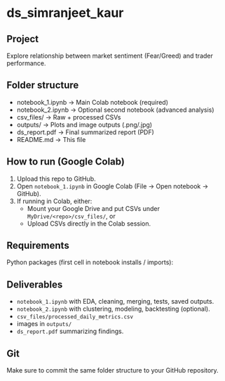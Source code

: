 # ds_simranjeet_kaur

## Project
Explore relationship between market sentiment (Fear/Greed) and trader performance.

## Folder structure
- notebook_1.ipynb    -> Main Colab notebook (required)
- notebook_2.ipynb    -> Optional second notebook (advanced analysis)
- csv_files/          -> Raw + processed CSVs
- outputs/            -> Plots and image outputs (.png/.jpg)
- ds_report.pdf       -> Final summarized report (PDF)
- README.md           -> This file

## How to run (Google Colab)
1. Upload this repo to GitHub.
2. Open `notebook_1.ipynb` in Google Colab (File → Open notebook → GitHub).
3. If running in Colab, either:
   - Mount your Google Drive and put CSVs under `MyDrive/<repo>/csv_files/`, or
   - Upload CSVs directly in the Colab session.

## Requirements
Python packages (first cell in notebook installs / imports):

## Deliverables
- `notebook_1.ipynb` with EDA, cleaning, merging, tests, saved outputs.
- `notebook_2.ipynb` with clustering, modeling, backtesting (optional).
- `csv_files/processed_daily_metrics.csv`
- images in `outputs/`
- `ds_report.pdf` summarizing findings.

## Git
Make sure to commit the same folder structure to your GitHub repository.

